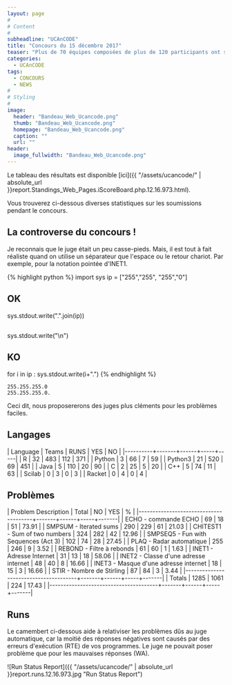 ```yaml
---
layout: page
#
# Content
#
subheadline: "UCAnCODE"
title: "Concours du 15 décembre 2017"
teaser: "Plus de 70 équipes composées de plus de 120 participants ont soumis 1298 programmes pour résoudre les 10 problèmes proposés."
categories:
  - UCAnCODE
tags:
  - CONCOURS
  - NEWS
#
# Styling
#
image:
  header: "Bandeau_Web_Ucancode.png"
  thumb: "Bandeau_Web_Ucancode.png"
  homepage: "Bandeau_Web_Ucancode.png"
  caption: ""
  url: ""
header:
  image_fullwidth: "Bandeau_Web_Ucancode.png"
---
```



Le tableau des résultats est disponible [ici]({{ "/assets/ucancode/" | absolute_url }}report.Standings_Web_Pages.iScoreBoard.php.12.16.973.html).

Vous trouverez ci-dessous diverses statistiques sur les soumissions pendant le concours.
  
## La controverse du concours ! ##

 Je reconnais que le juge était un peu casse-pieds. 
 Mais, il est tout à fait réaliste quand on utilise un séparateur que l'espace ou le retour chariot. 
 Par exemple, pour la notation pointée d'INET1.

{% highlight python %}
   import sys
   ip = ["255","255", "255","0"]
   ## OK
   sys.stdout.write(".".join(ip))
   ## 
   sys.stdout.write("\n")
   ## KO
   for i in ip :
       sys.stdout.write(i+".")
{% endhighlight %}



```
255.255.255.0
255.255.255.0.
```

Ceci dit, nous proposererons des juges plus cléments pour les problèmes faciles.

## Langages ##

   | Language | Teams | RUNS | YES |  NO |
   |----------+-------+------+-----+-----|
   | R        |    32 |  483 | 112 | 371 |
   | Python   |     3 |   66 |   7 |  59 |
   | Python3  |    21 |  520 |  69 | 451 |
   | Java     |     5 |  110 |  20 |  90 |
   | C        |     2 |   25 |   5 |  20 |
   | C++      |     5 |   74 |  11 |  63 |
   | Scilab   |     0 |    3 |   0 |   3 |
   | Racket   |     0 |    4 |   0 |   4 |


## Problèmes ##

 | Problem Description                   | Total |   NO | YES |     % |
 |---------------------------------------+-------+------+-----+-------|
 | ECHO - commande ECHO                  |    69 |   18 |  51 | 73.91 |
 | SMPSUM - Iterated sums                |   290 |  229 |  61 | 21.03 |
 | CHITEST1 - Sum of two numbers         |   324 |  282 |  42 | 12.96 |
 | SMPSEQ5 - Fun with Sequences (Act 3)  |   102 |   74 |  28 | 27.45 |
 | PLAQ - Radar automatique              |   255 |  246 |   9 |  3.52 |
 | REBOND - Filtre à rebonds             |    61 |   60 |   1 |  1.63 |
 | INET1 - Adresse Internet              |    31 |   13 |  18 | 58.06 |
 | INET2 - Classe d'une adresse internet |    48 |   40 |   8 | 16.66 |
 | INET3 - Masque d'une adresse internet |    18 |   15 |   3 | 16.66 |
 | STIR - Nombre de Stirling             |    87 |   84 |   3 |  3.44 |
 |---------------------------------------+-------+------+-----+-------|
 | Totals                                |  1285 | 1061 | 224 | 17.43 |
 |---------------------------------------+-------+------+-----+-------|

## Runs ##

   Le camembert ci-dessous aide à relativiser les problèmes dûs au juge automatique, car la moitié des réponses négatives sont causés par des erreurs d'exécution (RTE) de vos programmes. 
 Le juge ne pouvait poser problème que pour les mauvaises réponses (WA). 

![Run Status Report]({{ "/assets/ucancode/" | absolute_url }}report.runs.12.16.973.jpg "Run Status Report")



